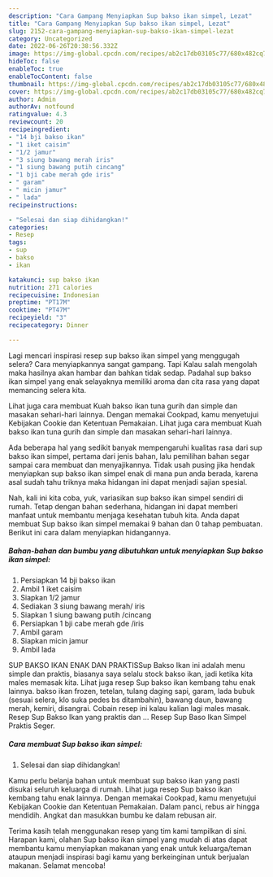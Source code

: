 ```yaml
---
description: "Cara Gampang Menyiapkan Sup bakso ikan simpel, Lezat"
title: "Cara Gampang Menyiapkan Sup bakso ikan simpel, Lezat"
slug: 2152-cara-gampang-menyiapkan-sup-bakso-ikan-simpel-lezat
category: Uncategorized
date: 2022-06-26T20:38:56.332Z
image: https://img-global.cpcdn.com/recipes/ab2c17db03105c77/680x482cq70/sup-bakso-ikan-simpel-foto-resep-utama.jpg
hideToc: false
enableToc: true
enableTocContent: false
thumbnail: https://img-global.cpcdn.com/recipes/ab2c17db03105c77/680x482cq70/sup-bakso-ikan-simpel-foto-resep-utama.jpg
cover: https://img-global.cpcdn.com/recipes/ab2c17db03105c77/680x482cq70/sup-bakso-ikan-simpel-foto-resep-utama.jpg
author: Admin
authorAv: notfound
ratingvalue: 4.3
reviewcount: 20
recipeingredient:
- "14 bji bakso ikan"
- "1 iket caisim"
- "1/2 jamur"
- "3 siung bawang merah iris"
- "1 siung bawang putih cincang"
- "1 bji cabe merah gde iris"
- " garam"
- " micin jamur"
- " lada"
recipeinstructions:

- "Selesai dan siap dihidangkan!"
categories:
- Resep
tags:
- sup
- bakso
- ikan

katakunci: sup bakso ikan 
nutrition: 271 calories
recipecuisine: Indonesian
preptime: "PT17M"
cooktime: "PT47M"
recipeyield: "3"
recipecategory: Dinner

---
```



Lagi mencari inspirasi resep sup bakso ikan simpel yang menggugah selera? Cara menyiapkannya sangat gampang. Tapi Kalau salah mengolah maka hasilnya akan hambar dan bahkan tidak sedap. Padahal sup bakso ikan simpel yang enak selayaknya memiliki aroma dan cita rasa yang dapat memancing selera kita.


Lihat juga cara membuat Kuah bakso ikan tuna gurih dan simple dan masakan sehari-hari lainnya. Dengan memakai Cookpad, kamu menyetujui Kebijakan Cookie dan Ketentuan Pemakaian. Lihat juga cara membuat Kuah bakso ikan tuna gurih dan simple dan masakan sehari-hari lainnya.

Ada beberapa hal yang sedikit banyak mempengaruhi kualitas rasa dari sup bakso ikan simpel, pertama dari jenis bahan, lalu pemilihan bahan segar sampai cara membuat dan menyajikannya. Tidak usah pusing jika hendak menyiapkan sup bakso ikan simpel enak di mana pun anda berada, karena asal sudah tahu triknya maka hidangan ini dapat menjadi sajian spesial.


Nah, kali ini kita coba, yuk, variasikan sup bakso ikan simpel sendiri di rumah. Tetap dengan bahan sederhana, hidangan ini dapat memberi manfaat untuk membantu menjaga kesehatan tubuh kita. Anda dapat membuat Sup bakso ikan simpel memakai 9 bahan dan 0 tahap pembuatan. Berikut ini cara dalam menyiapkan hidangannya.

<!--inarticleads1-->

##### Bahan-bahan dan bumbu yang dibutuhkan untuk menyiapkan Sup bakso ikan simpel:

1. Persiapkan 14 bji bakso ikan
1. Ambil 1 iket caisim
1. Siapkan 1/2 jamur
1. Sediakan 3 siung bawang merah/ iris
1. Siapkan 1 siung bawang putih /cincang
1. Persiapkan 1 bji cabe merah gde /iris
1. Ambil  garam
1. Siapkan  micin jamur
1. Ambil  lada


SUP BAKSO IKAN ENAK DAN PRAKTISSup Bakso Ikan ini adalah menu simple dan praktis, biasanya saya selalu stock bakso ikan, jadi ketika kita males memasak kita. Lihat juga resep Sup bakso ikan kembang tahu enak lainnya. bakso ikan frozen, tetelan, tulang daging sapi, garam, lada bubuk (sesuai selera, klo suka pedes bs ditambahin), bawang daun, bawang merah, kemiri, disangrai. Cobain resep ini kalau kalian lagi males masak. Resep Sup Bakso Ikan yang praktis dan … Resep Sup Baso Ikan Simpel Praktis Seger. 

<!--inarticleads2-->

##### Cara membuat Sup bakso ikan simpel:


1. Selesai dan siap dihidangkan!

Kamu perlu belanja bahan untuk membuat sup bakso ikan yang pasti disukai seluruh keluarga di rumah. Lihat juga resep Sup bakso ikan kembang tahu enak lainnya. Dengan memakai Cookpad, kamu menyetujui Kebijakan Cookie dan Ketentuan Pemakaian. Dalam panci, rebus air hingga mendidih. Angkat dan masukkan bumbu ke dalam rebusan air. 

Terima kasih telah menggunakan resep yang tim kami tampilkan di sini. Harapan kami, olahan Sup bakso ikan simpel yang mudah di atas dapat membantu kamu menyiapkan makanan yang enak untuk keluarga/teman ataupun menjadi inspirasi bagi kamu yang berkeinginan untuk berjualan makanan. Selamat mencoba!

